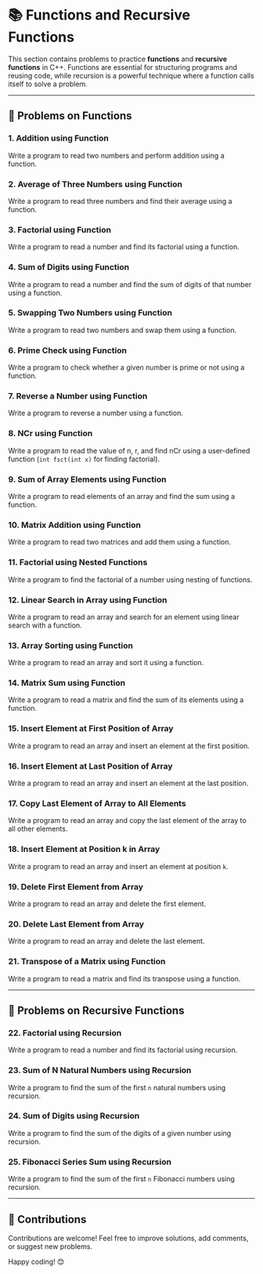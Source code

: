 # 📚 Functions and Recursive Functions

This section contains problems to practice **functions** and **recursive functions** in C++. Functions are essential for structuring programs and reusing code, while recursion is a powerful technique where a function calls itself to solve a problem.

---

## 🚀 Problems on Functions

### 1. **Addition using Function**  
   Write a program to read two numbers and perform addition using a function.

### 2. **Average of Three Numbers using Function**  
   Write a program to read three numbers and find their average using a function.

### 3. **Factorial using Function**  
   Write a program to read a number and find its factorial using a function.

### 4. **Sum of Digits using Function**  
   Write a program to read a number and find the sum of digits of that number using a function.

### 5. **Swapping Two Numbers using Function**  
   Write a program to read two numbers and swap them using a function.

### 6. **Prime Check using Function**  
   Write a program to check whether a given number is prime or not using a function.

### 7. **Reverse a Number using Function**  
   Write a program to reverse a number using a function.

### 8. **NCr using Function**  
   Write a program to read the value of n, r, and find nCr using a user-defined function (`int fsct(int x)` for finding factorial).

### 9. **Sum of Array Elements using Function**  
   Write a program to read elements of an array and find the sum using a function.

### 10. **Matrix Addition using Function**  
   Write a program to read two matrices and add them using a function.

### 11. **Factorial using Nested Functions**  
   Write a program to find the factorial of a number using nesting of functions.

### 12. **Linear Search in Array using Function**  
   Write a program to read an array and search for an element using linear search with a function.

### 13. **Array Sorting using Function**  
   Write a program to read an array and sort it using a function.

### 14. **Matrix Sum using Function**  
   Write a program to read a matrix and find the sum of its elements using a function.

### 15. **Insert Element at First Position of Array**  
   Write a program to read an array and insert an element at the first position.

### 16. **Insert Element at Last Position of Array**  
   Write a program to read an array and insert an element at the last position.

### 17. **Copy Last Element of Array to All Elements**  
   Write a program to read an array and copy the last element of the array to all other elements.

### 18. **Insert Element at Position k in Array**  
   Write a program to read an array and insert an element at position `k`.

### 19. **Delete First Element from Array**  
   Write a program to read an array and delete the first element.

### 20. **Delete Last Element from Array**  
   Write a program to read an array and delete the last element.

### 21. **Transpose of a Matrix using Function**  
   Write a program to read a matrix and find its transpose using a function.

---

## 🔄 Problems on Recursive Functions

### 22. **Factorial using Recursion**  
   Write a program to read a number and find its factorial using recursion.

### 23. **Sum of N Natural Numbers using Recursion**  
   Write a program to find the sum of the first `n` natural numbers using recursion.

### 24. **Sum of Digits using Recursion**  
   Write a program to find the sum of the digits of a given number using recursion.

### 25. **Fibonacci Series Sum using Recursion**  
   Write a program to find the sum of the first `n` Fibonacci numbers using recursion.

---

## 🤝 Contributions

Contributions are welcome! Feel free to improve solutions, add comments, or suggest new problems.

Happy coding! 😊
